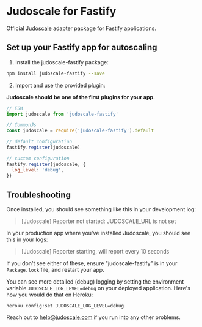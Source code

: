 # Judoscale for Fastify

Official [Judoscale](https://judoscale.com) adapter package for Fastify applications.

## Set up your Fastify app for autoscaling

1. Install the judoscale-fastify package:

```sh
npm install judoscale-fastify --save
```

2. Import and use the provided plugin:

**Judoscale should be one of the first plugins for your app.**

```javascript
// ESM
import judoscale from 'judoscale-fastify'

// CommonJs
const judoscale = require('judoscale-fastify').default

// default configuration
fastify.register(judoscale)

// custom configuration
fastify.register(judoscale, {
  log_level: 'debug',
})
```

## Troubleshooting

Once installed, you should see something like this in your development log:

> [Judoscale] Reporter not started: JUDOSCALE_URL is not set

In your production app where you've installed Judoscale, you should see this in your logs:

> [Judoscale] Reporter starting, will report every 10 seconds

If you don't see either of these, ensure "judoscale-fastify" is in your `Package.lock` file, and restart your app.

You can see more detailed (debug) logging by setting the environment variable `JUDOSCALE_LOG_LEVEL=debug` on your deployed application. Here's how you would do that on Heroku:

```
heroku config:set JUDOSCALE_LOG_LEVEL=debug
```

Reach out to help@judoscale.com if you run into any other problems.
